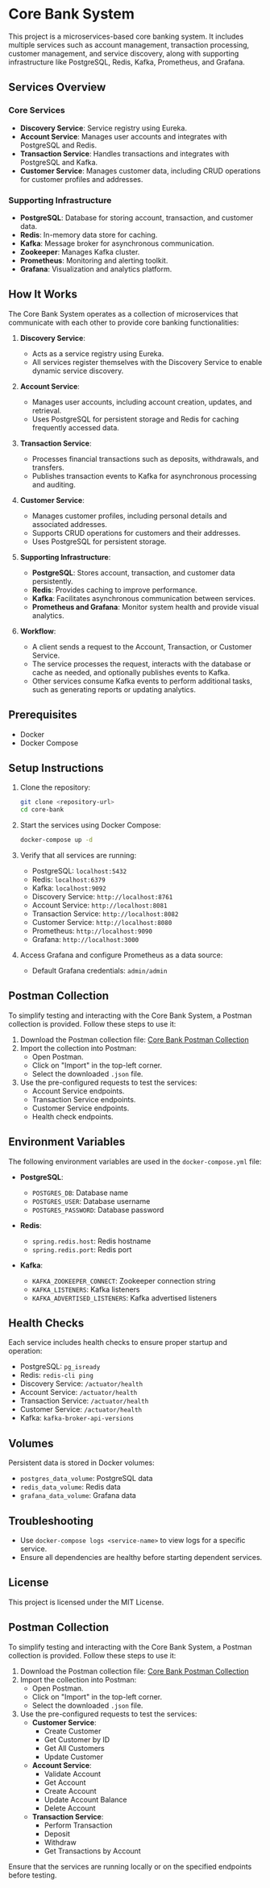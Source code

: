 # Core Bank System

This project is a microservices-based core banking system. It includes multiple services such as account management, transaction processing, customer management, and service discovery, along with supporting infrastructure like PostgreSQL, Redis, Kafka, Prometheus, and Grafana.

## Services Overview

### Core Services
- **Discovery Service**: Service registry using Eureka.
- **Account Service**: Manages user accounts and integrates with PostgreSQL and Redis.
- **Transaction Service**: Handles transactions and integrates with PostgreSQL and Kafka.
- **Customer Service**: Manages customer data, including CRUD operations for customer profiles and addresses.

### Supporting Infrastructure
- **PostgreSQL**: Database for storing account, transaction, and customer data.
- **Redis**: In-memory data store for caching.
- **Kafka**: Message broker for asynchronous communication.
- **Zookeeper**: Manages Kafka cluster.
- **Prometheus**: Monitoring and alerting toolkit.
- **Grafana**: Visualization and analytics platform.

## How It Works

The Core Bank System operates as a collection of microservices that communicate with each other to provide core banking functionalities:

1. **Discovery Service**:
   - Acts as a service registry using Eureka.
   - All services register themselves with the Discovery Service to enable dynamic service discovery.

2. **Account Service**:
   - Manages user accounts, including account creation, updates, and retrieval.
   - Uses PostgreSQL for persistent storage and Redis for caching frequently accessed data.

3. **Transaction Service**:
   - Processes financial transactions such as deposits, withdrawals, and transfers.
   - Publishes transaction events to Kafka for asynchronous processing and auditing.

4. **Customer Service**:
   - Manages customer profiles, including personal details and associated addresses.
   - Supports CRUD operations for customers and their addresses.
   - Uses PostgreSQL for persistent storage.

5. **Supporting Infrastructure**:
   - **PostgreSQL**: Stores account, transaction, and customer data persistently.
   - **Redis**: Provides caching to improve performance.
   - **Kafka**: Facilitates asynchronous communication between services.
   - **Prometheus and Grafana**: Monitor system health and provide visual analytics.

6. **Workflow**:
   - A client sends a request to the Account, Transaction, or Customer Service.
   - The service processes the request, interacts with the database or cache as needed, and optionally publishes events to Kafka.
   - Other services consume Kafka events to perform additional tasks, such as generating reports or updating analytics.

## Prerequisites

- Docker
- Docker Compose

## Setup Instructions

1. Clone the repository:
   ```bash
   git clone <repository-url>
   cd core-bank
   ```

2. Start the services using Docker Compose:
   ```bash
   docker-compose up -d
   ```

3. Verify that all services are running:
   - PostgreSQL: `localhost:5432`
   - Redis: `localhost:6379`
   - Kafka: `localhost:9092`
   - Discovery Service: `http://localhost:8761`
   - Account Service: `http://localhost:8081`
   - Transaction Service: `http://localhost:8082`
   - Customer Service: `http://localhost:8080`
   - Prometheus: `http://localhost:9090`
   - Grafana: `http://localhost:3000`

4. Access Grafana and configure Prometheus as a data source:
   - Default Grafana credentials: `admin/admin`

## Postman Collection

To simplify testing and interacting with the Core Bank System, a Postman collection is provided. Follow these steps to use it:

1. Download the Postman collection file: [Core Bank Postman Collection](./postman/CoreBank.postman_collection.json)
2. Import the collection into Postman:
   - Open Postman.
   - Click on "Import" in the top-left corner.
   - Select the downloaded `.json` file.
3. Use the pre-configured requests to test the services:
   - Account Service endpoints.
   - Transaction Service endpoints.
   - Customer Service endpoints.
   - Health check endpoints.

## Environment Variables

The following environment variables are used in the `docker-compose.yml` file:

- **PostgreSQL**:
  - `POSTGRES_DB`: Database name
  - `POSTGRES_USER`: Database username
  - `POSTGRES_PASSWORD`: Database password

- **Redis**:
  - `spring.redis.host`: Redis hostname
  - `spring.redis.port`: Redis port

- **Kafka**:
  - `KAFKA_ZOOKEEPER_CONNECT`: Zookeeper connection string
  - `KAFKA_LISTENERS`: Kafka listeners
  - `KAFKA_ADVERTISED_LISTENERS`: Kafka advertised listeners

## Health Checks

Each service includes health checks to ensure proper startup and operation:
- PostgreSQL: `pg_isready`
- Redis: `redis-cli ping`
- Discovery Service: `/actuator/health`
- Account Service: `/actuator/health`
- Transaction Service: `/actuator/health`
- Customer Service: `/actuator/health`
- Kafka: `kafka-broker-api-versions`

## Volumes

Persistent data is stored in Docker volumes:
- `postgres_data_volume`: PostgreSQL data
- `redis_data_volume`: Redis data
- `grafana_data_volume`: Grafana data

## Troubleshooting

- Use `docker-compose logs <service-name>` to view logs for a specific service.
- Ensure all dependencies are healthy before starting dependent services.

## License

This project is licensed under the MIT License.


## Postman Collection

To simplify testing and interacting with the Core Bank System, a Postman collection is provided. Follow these steps to use it:

1. Download the Postman collection file: [Core Bank Postman Collection](./postman/CoreBank.postman_collection.json)
2. Import the collection into Postman:
   - Open Postman.
   - Click on "Import" in the top-left corner.
   - Select the downloaded `.json` file.
3. Use the pre-configured requests to test the services:
   - **Customer Service**:
     - Create Customer
     - Get Customer by ID
     - Get All Customers
     - Update Customer
   - **Account Service**:
     - Validate Account
     - Get Account
     - Create Account
     - Update Account Balance
     - Delete Account
   - **Transaction Service**:
     - Perform Transaction
     - Deposit
     - Withdraw
     - Get Transactions by Account

Ensure that the services are running locally or on the specified endpoints before testing.